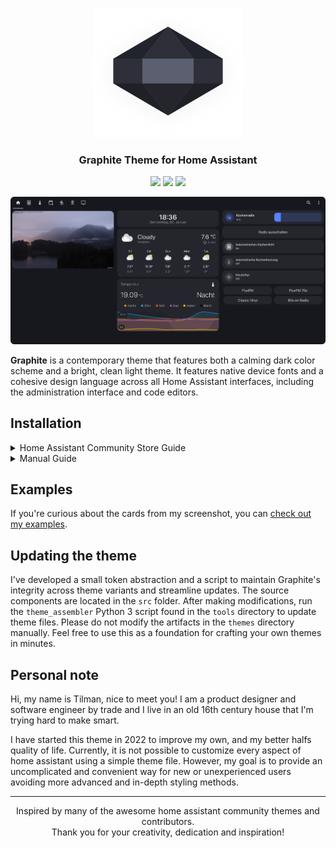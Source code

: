 <p align="center"><img src="https://raw.githubusercontent.com/TilmanGriesel/graphite/main/docs/logo_s.svg" width="240" alt="Logo Graphite Theme"/></p>
<h3 align="center">Graphite Theme for Home Assistant</h3>
<p align="center">
	<a href="https://my.home-assistant.io/redirect/hacs_repository/?owner=TilmanGriesel&repository=graphite&category=theme"><img src="https://img.shields.io/badge/hacs-default-blue?colorA=1F2229&colorB=5c5e70&style=for-the-badge"></a>
	<a href="https://github.com/tilmangriesel/graphite/stargazers"><img src="https://img.shields.io/github/stars/tilmangriesel/graphite?colorA=1F2229&colorB=5c5e70&style=for-the-badge"></a>
	<a href="https://github.com/tilmangriesel/graphite/issues"><img src="https://img.shields.io/github/issues/tilmangriesel/graphite?colorA=1F2229&colorB=5c5e70&style=for-the-badge"></a>
</p>

<p align="center"><img src="https://raw.githubusercontent.com/TilmanGriesel/graphite/main/docs/screenshots/main.png"/><br/></p>

**Graphite** is a contemporary theme that features both a calming dark color scheme and a bright, clean light theme. It features native device fonts and a cohesive design language across all Home Assistant interfaces, including the administration interface and code editors.
## Installation

<details>
<summary>Home Assistant Community Store Guide</summary>
	
### Installation
The [Home Assistant Community Store](https://hacs.xyz), or HACS, is the most convenient and efficient way to install the Graphite theme. HACS acts as a one-stop shop for community-developed extensions for Home Assistant, similar to the Apple App Store or Google Play Store. With just a few clicks, you can easily find and install the Graphite theme within HACS.


### Guideline

1. Ensure you have [HACS installed](https://hacs.xyz/docs/setup/download).
1. Open the Home Assistant Community Store (HACS) by clicking on the `HACS` tab in the side menu.
1. In the HACS store, click on the `Frontend` tab.
1. On the bottom right, click on `Explore & Download Repositories` and use the search bar to search for `Graphite`.
1. Click on the `Graphite` theme in the search results to open the theme's page.
1. On the theme's page, click on the `Download` button.
1. Wait for the installation to complete. This may take a few seconds.
1. Once the installation is complete, open your profile and select `Graphite` in your `Theme` dropdown menu.

That's it! The Graphite theme has been successfully installed and applied to your Home Assistant instance. You will receive notifications in the Home Assistant Community Store (HACS) whenever an update is available for the theme, so you can keep it up to date with the latest improvements and tweaks.
</details>
	
<details>
<summary>Manual Guide</summary>
	
### Manual Guide
	
1. Copy the `themes` folder into your home-assistant config folder
1. Set the theme folder in you `configuration.yaml`

```yaml
frontend:
  themes: !include_dir_merge_named themes
```

3. Restart Home Assistant
4. Select the `Graphite` theme in your profile
</details>

## Examples
If you're curious about the cards from my screenshot, you can [check out my examples](https://github.com/TilmanGriesel/graphite/blob/main/examples/README.md).

## Updating the theme
I've developed a small token abstraction and a script to maintain Graphite's integrity across theme variants and streamline updates. The source components are located in the `src` folder. After making modifications, run the `theme_assembler` Python 3 script found in the `tools` directory to update theme files. Please do not modify the artifacts in the `themes` directory manually. Feel free to use this as a foundation for crafting your own themes in minutes.

## Personal note
Hi, my name is Tilman, nice to meet you! I am a product designer and software engineer by trade and I live in an old 16th century house that I'm trying hard to make smart.
 
I have started this theme in 2022 to improve my own, and my better halfs quality of life. Currently, it is not possible to customize every aspect of home assistant using a simple theme file. However, my goal is to provide an uncomplicated and convenient way for new or unexperienced users avoiding more advanced and in-depth styling methods.

---
<p align="center">
Inspired by many of the awesome home assistant community themes and contributors.<br>Thank you for your creativity, dedication and inspiration!
</p>

